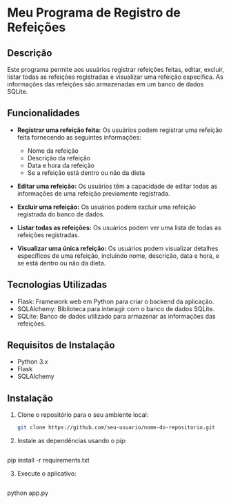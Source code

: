 # Meu Programa de Registro de Refeições

## Descrição

Este programa permite aos usuários registrar refeições feitas, editar, excluir, listar todas as refeições registradas e visualizar uma refeição específica. As informações das refeições são armazenadas em um banco de dados SQLite.

## Funcionalidades

- **Registrar uma refeição feita:** Os usuários podem registrar uma refeição feita fornecendo as seguintes informações:
  - Nome da refeição
  - Descrição da refeição
  - Data e hora da refeição
  - Se a refeição está dentro ou não da dieta

- **Editar uma refeição:** Os usuários têm a capacidade de editar todas as informações de uma refeição previamente registrada.

- **Excluir uma refeição:** Os usuários podem excluir uma refeição registrada do banco de dados.

- **Listar todas as refeições:** Os usuários podem ver uma lista de todas as refeições registradas.

- **Visualizar uma única refeição:** Os usuários podem visualizar detalhes específicos de uma refeição, incluindo nome, descrição, data e hora, e se está dentro ou não da dieta.

## Tecnologias Utilizadas

- Flask: Framework web em Python para criar o backend da aplicação.
- SQLAlchemy: Biblioteca para interagir com o banco de dados SQLite.
- SQLite: Banco de dados utilizado para armazenar as informações das refeições.

## Requisitos de Instalação

- Python 3.x
- Flask
- SQLAlchemy

## Instalação

1. Clone o repositório para o seu ambiente local:

   ```bash
   git clone https://github.com/seu-usuario/nome-do-repositorio.git

2. Instale as dependências usando o pip:

   ```bash
pip install -r requirements.txt


3. Execute o aplicativo:
   
   ```bash
python app.py
